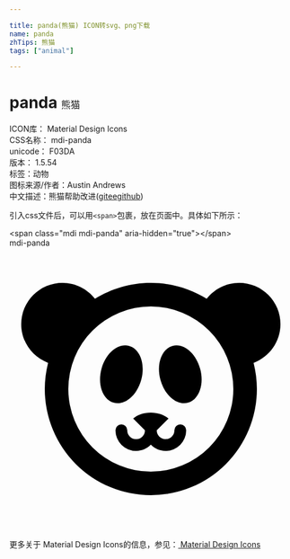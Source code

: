 ```yaml
---

title: panda(熊猫) ICON转svg、png下载
name: panda
zhTips: 熊猫
tags: ["animal"]

---
```


# panda  <small style="font-size: 60%;font-weight: 100">熊猫</small>


<div class="detail-page">
<p>
<span>
ICON库：
<span class="badge-secondary badge">Material Design Icons</span> 
</span>
<br/>
<span>
CSS名称：
<span class="badge-secondary badge">mdi-panda</span> 
</span>
<br/>
<span>
unicode：
<span class="badge-secondary badge">F03DA</span> 
<copy-btn content='F03DA' btn-title=""></copy-btn>
<copy-btn :content='String.fromCodePoint(parseInt("F03DA", 16))' btn-title="复制U"></copy-btn>
</span>
<br/>
<span>
版本：
<span class="badge-secondary badge">1.5.54</span> 
</span><br/><span>标签：<span class="badge-light badge"><router-link to="/tags/animal.html">动物</router-link></span></span>
<br/>
<span>图标来源/作者：<span class="badge-light badge">Austin Andrews</span></span> 
<br/>
<span class="zh-detail">中文描述：<span class="badge-primary badge">熊猫</span><span class="help-link"><span>帮助改进</span>(<a href="https://gitee.com/liuwave/icon-helper/edit/master/json/material/panda.json" target="_blank" rel="noopener noreferrer">gitee</a><a href="https://github.com/liuwave/icon-helper/edit/master/json/material/panda.json" target="_blank" rel="noopener noreferrer">github</a></span>)</span><br/>
</p>
</div>
<div class="alert alert-dark">
  <i class="mdi mdi-panda mdi-48px"></i>
  <i class="mdi mdi-panda mdi-36px"></i>
  <i class="mdi mdi-panda mdi-24px"></i>
  <i class="mdi mdi-panda mdi-18px"></i>
</div>
<div>
  <p>引入css文件后，可以用<code>&lt;span&gt;</code>包裹，放在页面中。具体如下所示：    
  </p>
  <div class="alert alert-primary" style="font-size: 14px">
    &lt;span class="mdi mdi-panda" aria-hidden="true"&gt;&lt;/span&gt;
    <copy-btn content='<span class="mdi mdi-panda" aria-hidden="true"></span>'></copy-btn>
  </div>
  <div class="alert alert-secondary">
    <i class="mdi mdi-panda"
    style="font-size: 24px"
    aria-hidden="true"></i> mdi-panda
    <copy-btn content="mdi-panda" btn-title="复制图标名称"></copy-btn>
  </div>
</div>
<div id="svg" class="svg-wrap">
<svg xmlns="http://www.w3.org/2000/svg" viewBox="0 0 24 24"><path d="M12,3C13.74,3 15.36,3.5 16.74,4.35C17.38,3.53 18.38,3 19.5,3A3.5,3.5 0 0,1 23,6.5C23,8 22.05,9.28 20.72,9.78C20.9,10.5 21,11.23 21,12A9,9 0 0,1 12,21A9,9 0 0,1 3,12C3,11.23 3.1,10.5 3.28,9.78C1.95,9.28 1,8 1,6.5A3.5,3.5 0 0,1 4.5,3C5.62,3 6.62,3.53 7.26,4.35C8.64,3.5 10.26,3 12,3M12,5A7,7 0 0,0 5,12A7,7 0 0,0 12,19A7,7 0 0,0 19,12A7,7 0 0,0 12,5M16.19,10.3C16.55,11.63 16.08,12.91 15.15,13.16C14.21,13.42 13.17,12.54 12.81,11.2C12.45,9.87 12.92,8.59 13.85,8.34C14.79,8.09 15.83,8.96 16.19,10.3M7.81,10.3C8.17,8.96 9.21,8.09 10.15,8.34C11.08,8.59 11.55,9.87 11.19,11.2C10.83,12.54 9.79,13.42 8.85,13.16C7.92,12.91 7.45,11.63 7.81,10.3M12,14C12.6,14 13.13,14.19 13.5,14.5L12.5,15.5C12.5,15.92 12.84,16.25 13.25,16.25A0.75,0.75 0 0,0 14,15.5A0.5,0.5 0 0,1 14.5,15A0.5,0.5 0 0,1 15,15.5A1.75,1.75 0 0,1 13.25,17.25C12.76,17.25 12.32,17.05 12,16.72C11.68,17.05 11.24,17.25 10.75,17.25A1.75,1.75 0 0,1 9,15.5A0.5,0.5 0 0,1 9.5,15A0.5,0.5 0 0,1 10,15.5A0.75,0.75 0 0,0 10.75,16.25A0.75,0.75 0 0,0 11.5,15.5L10.5,14.5C10.87,14.19 11.4,14 12,14Z" /></svg>
</div>
<detail full-name='mdi-panda'></detail>
    
<div><p>更多关于 Material Design Icons的信息，参见：<a target="_blank" href="https://iconhelper.cn/material.html"> Material Design Icons</a>
</p></div>
